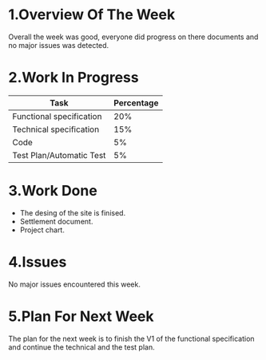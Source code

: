 # 1.Overview Of The Week
Overall the week was good, everyone did progress on there documents and no major issues was detected.


# 2.Work In Progress
| Task                     | Percentage |
| ------------------------ | ---------- |
| Functional specification | 20%        |
| Technical specification  | 15%        |
| Code                     | 5%         |
| Test Plan/Automatic Test | 5%         |




# 3.Work Done

- The desing of the site is finised.
- Settlement document.
- Project chart.

# 4.Issues

No major issues encountered this week.


# 5.Plan For Next Week

The plan for the next week is to finish the V1 of the functional specification and continue the technical and the test plan.